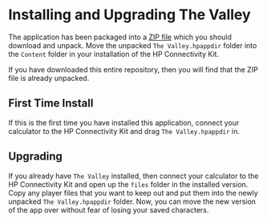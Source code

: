 # Installing and Upgrading The Valley

The application has been packaged into a [ZIP file](https://github.com/markbush/TheValley-HP-Prime/blob/main/TheValley-HPP.zip?raw=true) which you should download and unpack.  Move the unpacked `The Valley.hpappdir` folder into the `Content` folder in your installation of the HP Connectivity Kit.

If you have downloaded this entire repository, then you will find that the ZIP file is already unpacked.

## First Time Install

If this is the first time you have installed this application, connect your calculator to the HP Connectivity Kit and drag `The Valley.hpappdir` in.

## Upgrading

If you already have `The Valley` installed, then connect your calculator to the HP Connectivity Kit and open up the `files` folder in the installed version.  Copy any player files that you want to keep out and put them into the newly unpacked `The Valley.hpappdir` folder.  Now, you can move the new version of the app over without fear of losing your saved characters.
